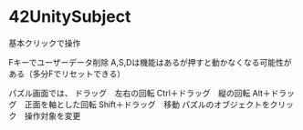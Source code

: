 # 42UnitySubject

基本クリックで操作

Fキーでユーザーデータ削除
A,S,Dは機能はあるが押すと動かなくなる可能性がある（多分Fでリセットできる）

パズル画面では、
ドラッグ　左右の回転
Ctrl＋ドラッグ　縦の回転
Alt＋ドラッグ　正面を軸とした回転
Shift＋ドラッグ　移動
パズルのオブジェクトをクリック　操作対象を変更



